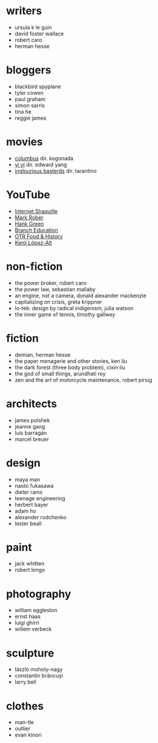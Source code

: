 # writers

- ursula k le guin
- david foster wallace
- robert caro
- herman hesse

# bloggers

- blackbird spyplane
- tyler cowen
- paul graham
- simon sarris
- tina he
- reggie james

# movies

- [columbus](https://letterboxd.com/film/columbus-2017/) dir. kogonada
- [yi yi](https://letterboxd.com/film/yi-yi/) dir. edward yang
- [inglourious basterds](https://letterboxd.com/film/inglourious-basterds/) dir. tarantino

# YouTube

- [Internet Shaquille ](https://www.youtube.com/@internetshaquille)
- [Mark Rober](https://www.youtube.com/channel/UCY1kMZp36IQSyNx_9h4mpCg)
- [Hank Green](https://www.youtube.com/@hankschannel)
- [Branch Education](https://www.youtube.com/@BranchEducation)
- [OTR Food & History](https://www.youtube.com/@OTRontheroad)
- [Kenji López-Alt](https://www.youtube.com/@JKenjiLopezAlt)

# non-fiction

- the power broker, robert caro
- the power law, sebastian mallaby
- an engine, not a camera, donald alexander mackenzie
- capitalizing on crisis, greta krippner
- lo-tek: design by radical indigenism, julia watson
- the inner game of tennis, timothy gallwey

# fiction

- demian, herman hesse
- the paper menagerie and other stories, ken liu
- the dark forest (three body problem), cixin liu
- the god of small things, arundhati roy
- zen and the art of motorcycle maintenance, robert pirsig

# architects

- james polshek
- jeanne gang
- luis barragán
- marcel breuer

# design

- maya man
- naoto fukasawa
- dieter rams
- teenage engineering
- herbert bayer
- adam ho
- alexander rodchenko
- lester beall

# paint

- jack whitten
- robert longo

# photography

- william eggleston
- ernst haas
- luigi ghirri
- willem verbeck

# sculpture

- lászló moholy-nagy
- constantin brâncuși
- larry bell

# clothes

- man-tle
- outlier
- evan kinori
